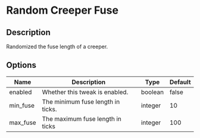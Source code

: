 # Random Creeper Fuse

## Description

Randomized the fuse length of a creeper.

## Options

| Name      | Description                       | Type    | Default |
| --------- | --------------------------------- | ------- | ------- |
| enabled   | Whether this tweak is enabled.    | boolean | false   |
| min\_fuse | The minimum fuse length in ticks. | integer | 10      |
| max\_fuse | The maximum fuse length in ticks  | integer | 100     |



